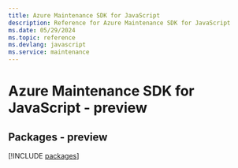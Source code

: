 ```yaml
---
title: Azure Maintenance SDK for JavaScript
description: Reference for Azure Maintenance SDK for JavaScript
ms.date: 05/29/2024
ms.topic: reference
ms.devlang: javascript
ms.service: maintenance
---
```

# Azure Maintenance SDK for JavaScript - preview
## Packages - preview
[!INCLUDE [packages](maintenance-index.md)]